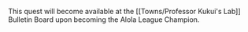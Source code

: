 This quest will become available at the [[Towns/Professor Kukui's Lab]] Bulletin Board upon becoming the Alola League Champion.